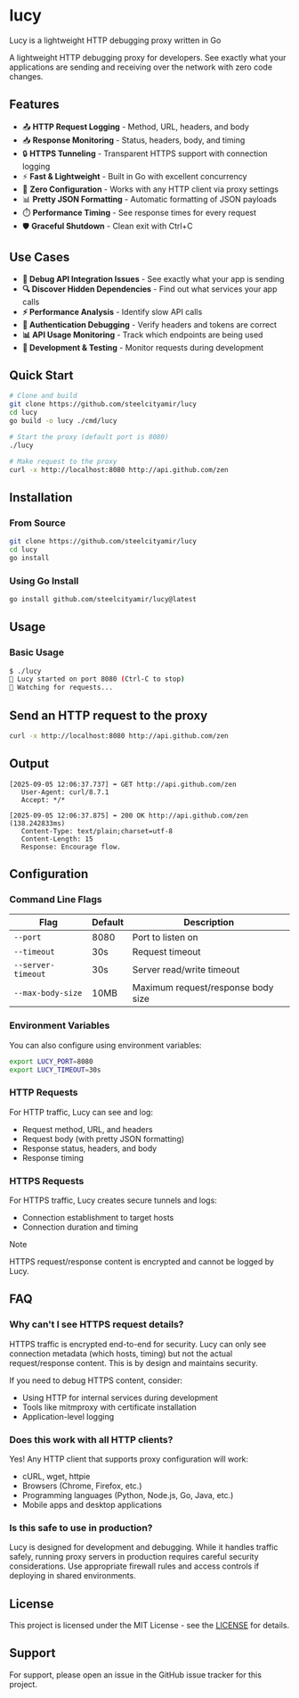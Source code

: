 # lucy
Lucy is a lightweight HTTP debugging proxy written in Go

A lightweight HTTP debugging proxy for developers. See exactly what your applications are sending and receiving over the network with zero code changes.

## Features

- 📤 **HTTP Request Logging** - Method, URL, headers, and body
- 📥 **Response Monitoring** - Status, headers, body, and timing
- 🔒 **HTTPS Tunneling** - Transparent HTTPS support with connection logging
- ⚡ **Fast & Lightweight** - Built in Go with excellent concurrency
- 🎯 **Zero Configuration** - Works with any HTTP client via proxy settings
- 📊 **Pretty JSON Formatting** - Automatic formatting of JSON payloads
- ⏱️ **Performance Timing** - See response times for every request
- 🛡️ **Graceful Shutdown** - Clean exit with Ctrl+C

## Use Cases

- **🐛 Debug API Integration Issues** - See exactly what your app is sending
- **🔍 Discover Hidden Dependencies** - Find out what services your app calls
- **⚡ Performance Analysis** - Identify slow API calls
- **🔐 Authentication Debugging** - Verify headers and tokens are correct
- **📊 API Usage Monitoring** - Track which endpoints are being used
- **🧪 Development & Testing** - Monitor requests during development

## Quick Start

```bash
# Clone and build
git clone https://github.com/steelcityamir/lucy
cd lucy
go build -o lucy ./cmd/lucy

# Start the proxy (default port is 8080)
./lucy

# Make request to the proxy
curl -x http://localhost:8080 http://api.github.com/zen
```

## Installation

### From Source
```bash
git clone https://github.com/steelcityamir/lucy
cd lucy
go install
```

### Using Go Install
```bash
go install github.com/steelcityamir/lucy@latest
```

<!-- ### Download Binary
Download the latest release from [GitHub Releases](https://github.com/steelcityamir/lucy/releases). -->

## Usage

### Basic Usage
```bash
$ ./lucy
🚀 Lucy started on port 8080 (Ctrl-C to stop)
👀 Watching for requests...
```

## Send an HTTP request to the proxy
```bash
curl -x http://localhost:8080 http://api.github.com/zen
```

## Output
```
[2025-09-05 12:06:37.737] ➡️ GET http://api.github.com/zen
   User-Agent: curl/8.7.1
   Accept: */*

[2025-09-05 12:06:37.875] ⬅️ 200 OK http://api.github.com/zen (138.242833ms)
   Content-Type: text/plain;charset=utf-8
   Content-Length: 15
   Response: Encourage flow.
```

## Configuration

### Command Line Flags

| Flag | Default | Description |
|------|---------|-------------|
| `--port` | 8080 | Port to listen on |
| `--timeout` | 30s | Request timeout |
| `--server-timeout` | 30s | Server read/write timeout |
| `--max-body-size` | 10MB | Maximum request/response body size |

### Environment Variables
You can also configure using environment variables:
```bash
export LUCY_PORT=8080
export LUCY_TIMEOUT=30s
```


### HTTP Requests
For HTTP traffic, Lucy can see and log:
- Request method, URL, and headers
- Request body (with pretty JSON formatting)
- Response status, headers, and body
- Response timing

### HTTPS Requests
For HTTPS traffic, Lucy creates secure tunnels and logs:
- Connection establishment to target hosts
- Connection duration and timing

> [!NOTE]
> HTTPS request/response content is encrypted and cannot be logged by Lucy.

## FAQ

### Why can't I see HTTPS request details?

HTTPS traffic is encrypted end-to-end for security. Lucy can only see connection metadata (which hosts, timing) but not the actual request/response content. This is by design and maintains security.

If you need to debug HTTPS content, consider:
- Using HTTP for internal services during development
- Tools like mitmproxy with certificate installation
- Application-level logging

### Does this work with all HTTP clients?

Yes! Any HTTP client that supports proxy configuration will work:
- cURL, wget, httpie
- Browsers (Chrome, Firefox, etc.)
- Programming languages (Python, Node.js, Go, Java, etc.)
- Mobile apps and desktop applications

### Is this safe to use in production?

Lucy is designed for development and debugging. While it handles traffic safely, running proxy servers in production requires careful security considerations. Use appropriate firewall rules and access controls if deploying in shared environments.

## License

This project is licensed under the MIT License - see the [LICENSE](LICENSE) for details.

## Support

For support, please open an issue in the GitHub issue tracker for this project.